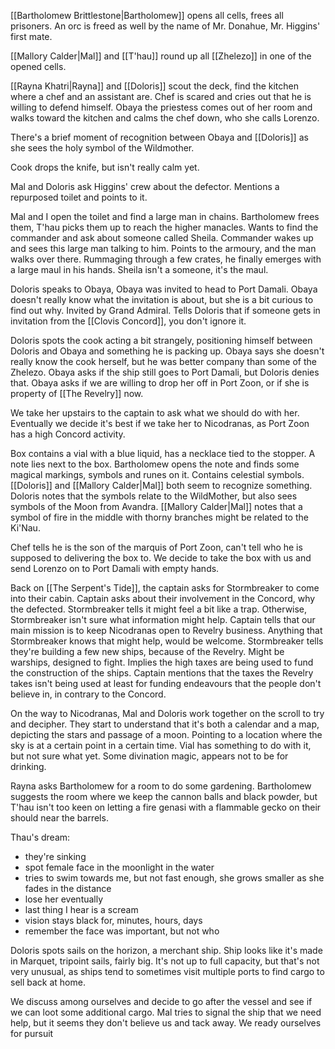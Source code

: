 [[Bartholomew Brittlestone|Bartholomew]] opens all cells, frees all prisoners. An orc is freed as well by the name of Mr. Donahue, Mr. Higgins' first mate.

[[Mallory Calder|Mal]] and [[T'hau]] round up all [[Zhelezo]] in one of the opened cells.

[[Rayna Khatri|Rayna]] and [[Doloris]] scout the deck, find the kitchen where a chef and an assistant are. Chef is scared and cries out that he is willing to defend himself. Obaya the priestess comes out of her room and walks toward the kitchen and calms the chef down, who she calls Lorenzo.

There's a brief moment of recognition between Obaya and [[Doloris]] as she sees the holy symbol of the Wildmother.

Cook drops the knife, but isn't really calm yet.

Mal and Doloris ask Higgins' crew about the defector. Mentions a repurposed toilet and points to it.

Mal and I open the toilet and find a large man in chains. Bartholomew frees them, T'hau picks them up to reach the higher manacles. Wants to find the commander and ask about someone called Sheila. Commander wakes up and sees this large man talking to him. Points to the armoury, and the man walks over there. Rummaging through a few crates, he finally emerges with a large maul in his hands. Sheila isn't a someone, it's the maul.

Doloris speaks to Obaya, Obaya was invited to head to Port Damali. Obaya doesn't really know what the invitation is about, but she is a bit curious to find out why. Invited by Grand Admiral. Tells Doloris that if someone gets in invitation from the [[Clovis Concord]], you don't ignore it.

Doloris spots the cook acting a bit strangely, positioning himself between Doloris and Obaya and something he is packing up. Obaya says she doesn't really know the cook herself, but he was better company than some of the Zhelezo. Obaya asks if the ship still goes to Port Damali, but Doloris denies that. Obaya asks if we are willing to drop her off in Port Zoon, or if she is property of [[The Revelry]] now.

We take her upstairs to the captain to ask what we should do with her. Eventually we decide it's best if we take her to Nicodranas, as Port Zoon has a high Concord activity.

Box contains a vial with a blue liquid, has a necklace tied to the stopper. A note lies next to the box. Bartholomew opens the note and finds some magical markings, symbols and runes on it. Contains celestial symbols. [[Doloris]] and [[Mallory Calder|Mal]] both seem to recognize something. Doloris notes that the symbols relate to the WildMother, but also sees symbols of the Moon from Avandra. [[Mallory Calder|Mal]] notes that a symbol of fire in the middle with thorny branches might be related to the Ki'Nau. 

Chef tells he is the son of the marquis of Port Zoon, can't tell who he is supposed to delivering the box to. We decide to take the box with us and send Lorenzo on to Port Damali with empty hands.

Back on [[The Serpent's Tide]], the captain asks for Stormbreaker to come into their cabin. Captain asks about their involvement in the Concord, why the defected. Stormbreaker tells it might feel a bit like a trap. Otherwise, Stormbreaker isn't sure what information might help. Captain tells that our main mission is to keep Nicodranas open to Revelry business. Anything that Stormbreaker knows that might help, would be welcome. Stormbreaker tells they're building a few new ships, because of the Revelry. Might be warships, designed to fight. Implies the high taxes are being used to fund the construction of the ships. Captain mentions that the taxes the Revelry takes isn't being used at least for funding endeavours that the people don't believe in, in contrary to the Concord.

On the way to Nicodranas, Mal and Doloris work together on the scroll to try and decipher. They start to understand that it's both a calendar and a map, depicting the stars and passage of a moon. Pointing to a location where the sky is at a certain point in a certain time. Vial has something to do with it, but not sure what yet. Some divination magic, appears not to be for drinking.

Rayna asks Bartholomew for a room to do some gardening. Bartholomew suggests the room where we keep the cannon balls and black powder, but T'hau isn't too keen on letting a fire genasi with a flammable gecko on their should near the barrels.

Thau's dream:
- they're sinking
- spot female face in the moonlight in the water
- tries to swim towards me, but not fast enough, she grows smaller as she fades in the distance
- lose her eventually
- last thing I hear is a scream
- vision stays black for, minutes, hours, days
- remember the face was important, but not who

Doloris spots sails on the horizon, a merchant ship. Ship looks like it's made in Marquet, tripoint sails, fairly big. It's not up to full capacity, but that's not very unusual, as ships tend to sometimes visit multiple ports to find cargo to sell back at home.

We discuss among ourselves and decide to go after the vessel and see if we can loot some additional cargo. Mal tries to signal the ship that we need help, but it seems they don't believe us and tack away. We ready ourselves for pursuit